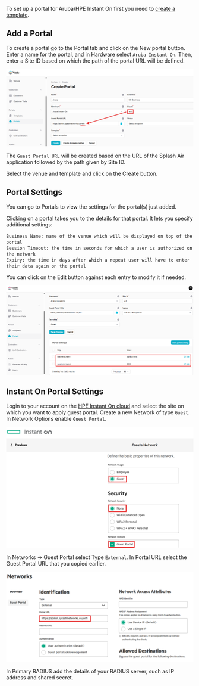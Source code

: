 To set up a portal for Aruba/HPE Instant On first you need to [create a template](../defining-templates.md).

## Add a Portal

To create a portal go to the Portal tab and click on the New portal button. Enter a name for the portal, and in Hardware select `Aruba Instant On`. Then, enter a Site ID based on which the path of the portal URL will be defined.

![Aruba Portal](../assets/images/portal/portal-aruba.png)

The `Guest Portal URL` will be created based on the URL of the Splash Air application followed by the path given by Site ID.

Select the venue and template and click on the Create button.

## Portal Settings

You can go to Portals to view the settings for the portal(s) just added.

Clicking on a portal takes you to the details for that portal. It lets you specify additional settings:

```
Business Name: name of the venue which will be displayed on top of the portal
Session Timeout: the time in seconds for which a user is authorized on the network
Expiry: the time in days after which a repeat user will have to enter their data again on the portal
```

You can click on the Edit button against each entry to modify it if needed.

![Aruba Portal Settings](../assets/images/portal/portal-settings-aruba.png)

## Instant On Portal Settings

Login to your account on the [HPE Instant On cloud](https://portal.instant-on.hpe.com/) and select the site on which you want to apply guest portal. Create a new Network of type `Guest`. In Network Options enable `Guest Portal`.

![Aruba Guest Network](../assets/images/aruba/aruba-create-network.png)

In Networks -> Guest Portal select Type `External`. In Portal URL select the Guest Portal URL that you copied earlier.

![Aruba Portal URL](../assets/images/aruba/aruba-portal-url.png)

In Primary RADIUS add the details of your RADIUS server, such as IP address and shared secret.